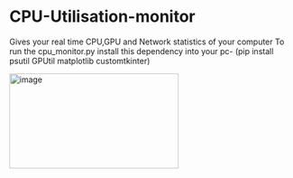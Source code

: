 # CPU-Utilisation-monitor
Gives your real time CPU,GPU and Network statistics of your computer
To run the cpu_monitor.py install this dependency into your pc- (pip install psutil GPUtil matplotlib customtkinter)



<img width="300" height="168" alt="image" src="https://github.com/user-attachments/assets/105c5505-89b0-49e1-9758-8dac4d272fe4" />

